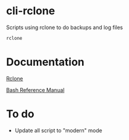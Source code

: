 # cli-rclone
Scripts using rclone to do backups and log files

```bash
rclone
```

# Documentation

[Rclone](https://rclone.org/docs/)

[Bash Reference Manual](https://www.gnu.org/software/bash/manual/bash.html)

# To do

- Update all script to "modern" mode

